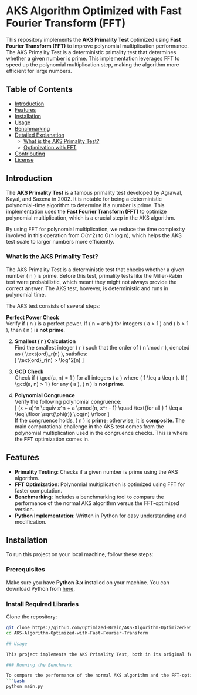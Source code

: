 # AKS Algorithm Optimized with Fast Fourier Transform (FFT)

This repository implements the **AKS Primality Test** optimized using **Fast Fourier Transform (FFT)** to improve polynomial multiplication performance. The AKS Primality Test is a deterministic primality test that determines whether a given number is prime. This implementation leverages FFT to speed up the polynomial multiplication step, making the algorithm more efficient for large numbers.

## Table of Contents
- [Introduction](#introduction)
- [Features](#features)
- [Installation](#installation)
- [Usage](#usage)
- [Benchmarking](#benchmarking)
- [Detailed Explanation](#detailed-explanation)
  - [What is the AKS Primality Test?](#what-is-the-aks-primality-test)
  - [Optimization with FFT](#optimization-with-fft)
- [Contributing](#contributing)
- [License](#license)

## Introduction

The **AKS Primality Test** is a famous primality test developed by Agrawal, Kayal, and Saxena in 2002. It is notable for being a deterministic polynomial-time algorithm to determine if a number is prime. This implementation uses the **Fast Fourier Transform (FFT)** to optimize polynomial multiplication, which is a crucial step in the AKS algorithm.

By using FFT for polynomial multiplication, we reduce the time complexity involved in this operation from O(n^2) to O(n log n), which helps the AKS test scale to larger numbers more efficiently.

### What is the AKS Primality Test?

The AKS Primality Test is a deterministic test that checks whether a given number \( n \) is prime. Before this test, primality tests like the Miller-Rabin test were probabilistic, which meant they might not always provide the correct answer. The AKS test, however, is deterministic and runs in polynomial time.

The AKS test consists of several steps:

**Perfect Power Check**  
   Verify if \( n \) is a perfect power. If \( n = a^b \) for integers \( a > 1 \) and \( b > 1 \), then \( n \) is **not prime**.

2. **Smallest \( r \) Calculation**  
   Find the smallest integer \( r \) such that the order of \( n \mod r \), denoted as \( \text{ord}_r(n) \), satisfies:  
   \[
   \text{ord}_r(n) > \log^2(n)
   \]

3. **GCD Check**  
   Check if \( \gcd(a, n) = 1 \) for all integers \( a \) where \( 1 \leq a \leq r \). If \( \gcd(a, n) > 1 \) for any \( a \), \( n \) is **not prime**.

4. **Polynomial Congruence**  
   Verify the following polynomial congruence:  
   \[
   (x + a)^n \equiv x^n + a \pmod{n, x^r - 1} \quad \text{for all } 1 \leq a \leq \lfloor \sqrt{\phi(r)} \log(n) \rfloor
   \]  
   If the congruence holds, \( n \) is **prime**; otherwise, it is **composite**.
The main computational challenge in the AKS test comes from the polynomial multiplication used in the congruence checks. This is where the **FFT** optimization comes in.

## Features

- **Primality Testing**: Checks if a given number is prime using the AKS algorithm.
- **FFT Optimization**: Polynomial multiplication is optimized using FFT for faster computation.
- **Benchmarking**: Includes a benchmarking tool to compare the performance of the normal AKS algorithm versus the FFT-optimized version.
- **Python Implementation**: Written in Python for easy understanding and modification.

## Installation

To run this project on your local machine, follow these steps:

### Prerequisites
Make sure you have **Python 3.x** installed on your machine. You can download Python from [here](https://www.python.org/downloads/).

### Install Required Libraries

Clone the repository:

```bash
git clone https://github.com/Optimized-Brain/AKS-Algorithm-Optimized-with-Fast-Fourier-Transform.git
cd AKS-Algorithm-Optimized-with-Fast-Fourier-Transform

## Usage

This project implements the AKS Primality Test, both in its original form and an optimized version using Fast Fourier Transform (FFT). Follow the steps below to use and explore the functionality.

### Running the Benchmark

To compare the performance of the normal AKS algorithm and the FFT-optimized version, simply run the `main.py` file:
```bash
python main.py

